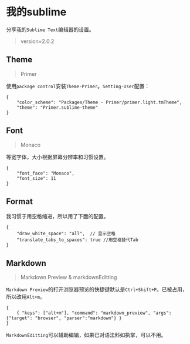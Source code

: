# 我的sublime

分享我的`Sublime Text`编辑器的设置。

> version=2.0.2

## Theme

> Primer

使用`package control`安装`Theme-Primer`。`Setting-User`配置：

```
{
    "color_scheme": "Packages/Theme - Primer/primer.light.tmTheme",
    "theme": "Primer.sublime-theme"
}
```

## Font
> Monaco

等宽字体，大小根据屏幕分辨率和习惯设置。

```
{
    "font_face": "Monaco",
    "font_size": 11
}
```

## Format

我习惯于用空格缩进，所以用了下面的配置。

```
{
    "draw_white_space": "all",  // 显示空格
    "translate_tabs_to_spaces": true //用空格替代Tab
}
```

## Markdown
> Markdown Preview & markdownEditting

`Markdown Preview`的打开浏览器预览的快捷键默认是`Ctrl+Shift+P`。已被占用，所以改用`Alt+m`。

```
{
    { "keys": ["alt+m"], "command": "markdown_preview", "args": {"target": "browser", "parser":"markdown"} }
}
```
`MarkdownEditting`可以辅助编辑，如果已对语法料如执掌，可以不用。
